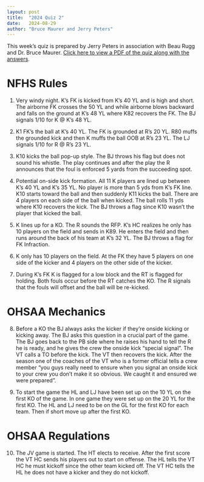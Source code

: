 ```yaml
---
layout: post
title:  "2024 Quiz 2"
date:   2024-08-29
author: "Bruce Maurer and Jerry Peters"
---
```


This week’s quiz is prepared by Jerry Peters in association with Beau Rugg
and Dr. Bruce Maurer. [Click here to view a PDF of the quiz along with the
answers](https://storage.googleapis.com/ohsaa-websites/quizzes/2024/2024%20Quiz%20Week%202.pdf).

<!--more-->

# NFHS Rules

1. Very windy night. K’s FK is kicked from K’s 40 YL and is high and short. The airborne FK crosses the 50 YL and while airborne blows backward and falls on the ground at K’s 48 YL where K82 recovers the FK. The BJ signals 1/10 for K @ K’s 48 YL.

2. K1 FK’s the ball at K’s 40 YL. The FK is grounded at R’s 20 YL. R80 muffs the grounded kick and then K muffs the ball OOB at R’s 23 YL. The LJ signals 1/10 for R @ R’s 23 YL. 

3. K10 kicks the ball pop-up style. The BJ throws his flag but does not sound his whistle. The play continues and after the play the R announces that the foul is enforced 5 yards from the succeeding spot. 

4. Potential on-side kick formation. All 11 K players are lined up between K’s 40 YL and K’s 35 YL. No player is more than 5 yds from K’s FK line. K10 starts toward the ball and then suddenly K11 kicks the ball. There are 4 players on each side of the ball when kicked.  The ball rolls 11 yds where K10 recovers the kick. The BJ throws a flag since K10 wasn’t the player that kicked the ball. 

5. K lines up for a KO. The R sounds the RFP. K’s HC realizes he only has 10 players on the field and sends in K89. He enters the field and then runs around the back of his team at K’s 32 YL. The BJ throws a flag for FK Infraction.

6. K only has 10 players on the field. At the FK they have 5 players on one side of the kicker and 4 players on the other side of the kicker.

7. During K’s FK K is flagged for a low block and the RT is flagged for holding. Both fouls occur before the RT catches the KO.  The R signals that the fouls will offset and the ball will be re-kicked.

# OHSAA Mechanics

8. Before a KO the BJ always asks the kicker if they’re onside kicking or kicking away. The BJ asks this question in a crucial part of the game. The BJ goes back to the PB side where he raises his hand to tell the R he is ready, and he gives the crew the onside kick “special signal”. The VT calls a TO before the kick. The VT then recovers the kick. After the season one of the coaches of the VT who is a former official tells a crew member “you guys really need to ensure when you signal an onside kick to your crew you don’t make it so obvious. We caught it and ensured we were prepared”.  

9. To start the game the HL and LJ have been set up on the 10 YL on the first KO of the game. In one game they were set up on the 20 YL for the first KO. The HL and LJ need to be on the GL for the first KO for each team. Then if short move up after the first KO. 

# OHSAA Regulations

10.   The JV game is started. The HT elects to receive. After the first score the VT HC sends his players out to start on offense. The HL tells the VT HC he must kickoff since the other team kicked off. The VT HC tells the HL he does not have a kicker and they do not kickoff.


